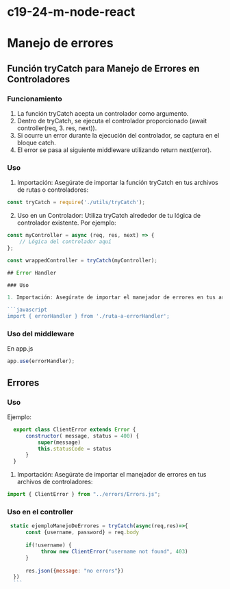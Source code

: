 # c19-24-m-node-react

# Manejo de errores 

## Función tryCatch para Manejo de Errores en Controladores

### Funcionamiento 

1. La función tryCatch acepta un controlador como argumento.
2. Dentro de tryCatch, se ejecuta el controlador proporcionado (await controller(req, 3. res, next)).
4. Si ocurre un error durante la ejecución del controlador, se captura en el bloque catch.
5. El error se pasa al siguiente middleware utilizando return next(error).

### Uso 

1. Importación: Asegúrate de importar la función tryCatch en tus archivos de rutas o controladores:

```javascript 
const tryCatch = require('./utils/tryCatch');
```

2. Uso en un Controlador: Utiliza tryCatch alrededor de tu lógica de controlador existente. Por ejemplo:

```javascript 
const myController = async (req, res, next) => {
    // Lógica del controlador aquí
};

const wrappedController = tryCatch(myController);

## Error Handler 

### Uso

1. Importación: Asegúrate de importar el manejador de errores en tus archivos de rutas o controladores:

```javascript 
import { errorHandler } from './ruta-a-errorHandler';
```

### Uso del middleware 

En app.js 

```javascript 
app.use(errorHandler);
```

## Errores 

### Uso 

Ejemplo: 

```javascript 
  export class ClientError extends Error {
      constructor( message, status = 400) {
          super(message)
          this.statusCode = status
      }
  }
  ```

  1. Importación: Asegúrate de importar el manejador de errores en tus archivos de  controladores:

  ```javascript 
  import { ClientError } from "../errors/Errors.js";
  ```

  ### Uso en el controller 

  ```javascript 
   static ejemploManejoDeErrores = tryCatch(async(req,res)=>{
        const {username, password} = req.body
    
        if(!username) {
             throw new ClientError("username not found", 403)
        }
    
        res.json({message: "no errors"})
    })
    ```